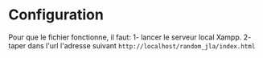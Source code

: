 # Configuration

Pour que le fichier fonctionne, il faut: 
1- lancer le serveur local Xampp.
2- taper dans l'url l'adresse suivant `http://localhost/random_jla/index.html`